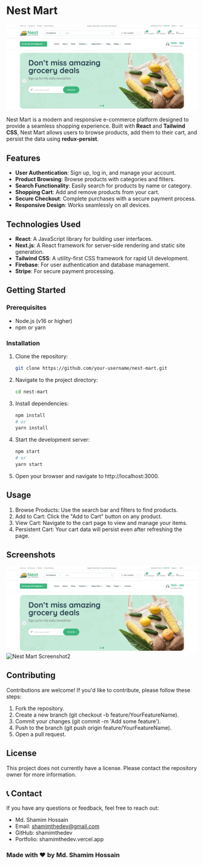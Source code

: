 # Nest Mart

![Nest Mart Screenshot](./src/assets/desktop-ss-01.png) 

Nest Mart is a modern and responsive e-commerce platform designed to provide a seamless shopping experience. Built with **React** and **Tailwind CSS**, Nest Mart allows users to browse products, add them to their cart, and persist the data using **redux-persist**.

## Features

- **User Authentication**: Sign up, log in, and manage your account.
- **Product Browsing**: Browse products with categories and filters.
- **Search Functionality**: Easily search for products by name or category.
- **Shopping Cart**: Add and remove products from your cart.
- **Secure Checkout**: Complete purchases with a secure payment process.
- **Responsive Design**: Works seamlessly on all devices.

## Technologies Used

- **React**: A JavaScript library for building user interfaces.
- **Next.js**: A React framework for server-side rendering and static site generation.
- **Tailwind CSS**: A utility-first CSS framework for rapid UI development.
- **Firebase**: For user authentication and database management.
- **Stripe**: For secure payment processing.

## Getting Started

### Prerequisites

- Node.js (v16 or higher)
- npm or yarn

### Installation

1. Clone the repository:
   ```bash
   git clone https://github.com/your-username/nest-mart.git
2. Navigate to the project directory:
    ```bash
    cd nest-mart
3. Install dependencies:
    ```bash
    npm install
    # or
    yarn install
4. Start the development server:
    ```bash
    npm start
    # or
    yarn start
5. Open your browser and navigate to http://localhost:3000.

## Usage

1. Browse Products: Use the search bar and filters to find products.
2. Add to Cart: Click the "Add to Cart" button on any product.
3. View Cart: Navigate to the cart page to view and manage your items.
4. Persistent Cart: Your cart data will persist even after refreshing the page.

## Screenshots

![Nest Mart Screenshot1](./src/assets/desktop-ss-01.png) 
![Nest Mart Screenshot2](./src/assets/desktop-ss-02.png) 

## Contributing

Contributions are welcome! If you'd like to contribute, please follow these steps:

1. Fork the repository.
2. Create a new branch (git checkout -b feature/YourFeatureName).
3. Commit your changes (git commit -m 'Add some feature').
4. Push to the branch (git push origin feature/YourFeatureName).
5. Open a pull request.

## License

This project does not currently have a license. Please contact the repository owner for more information.

## 📞 Contact
If you have any questions or feedback, feel free to reach out:

- Md. Shamim Hossain
- Email: shamimthedev@gmail.com
- GitHub: shamimthedev
- Portfolio: shamimthedev.vercel.app

### Made with ❤️ by Md. Shamim Hossain